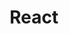 ---
layout: tag-list
type: tag
title: React
slug: react
category: devlog
sidebar: true
order: 4
description: >
   react 공부
---